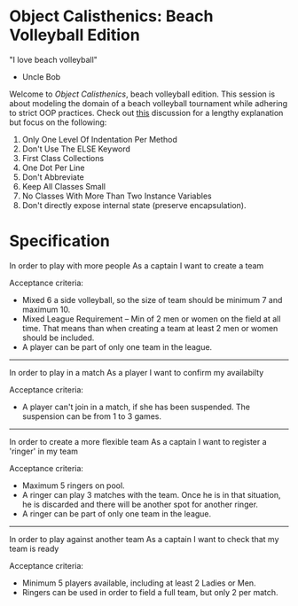 # Object Calisthenics: Beach Volleyball Edition

"I love beach volleyball"
  - Uncle Bob

Welcome to *Object Calisthenics*, beach volleyball edition. This session is about modeling the domain of a beach volleyball tournament while adhering to strict OOP practices. Check out [this](http://williamdurand.fr/2013/06/03/object-calisthenics/#tl-dr) discussion for a lengthy explanation but focus on the following:  

1. Only One Level Of Indentation Per Method
2. Don't Use The ELSE Keyword
3. First Class Collections
4. One Dot Per Line
5. Don't Abbreviate
6. Keep All Classes Small
7. No Classes With More Than Two Instance Variables
8. Don't directly expose internal state (preserve encapsulation).

# Specification

In order to play with more people
As a captain
I want to create a team

Acceptance criteria:

- Mixed 6 a side volleyball, so the size of team should be minimum 7 and maximum 10.
- Mixed League Requirement – Min of 2 men or women on the field at all time. That means than when creating a team at least 2 men or women should be included.
- A player can be part of only one team in the league.

***************************

In order to play in a match
As a player
I want to confirm my availabilty

Acceptance criteria:
- A player can't join in a match, if she has been suspended. The suspension can be from 1 to 3 games.

***************************

In order to create a more flexible team
As a captain
I want to register a 'ringer' in my team

Acceptance criteria:

- Maximum 5 ringers on pool.
- A ringer can play 3 matches with the team. Once he is in that situation, he is discarded and there will be another spot for another ringer.
- A ringer can be part of only one team in the league.

***************************

In order to play against another team
As a captain
I want to check that my team is ready

Acceptance criteria:

- Minimum 5 players available, including at least 2 Ladies or Men.
- Ringers can be used in order to field a full team, but only 2 per match.
